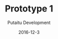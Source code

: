 ---
title: 'Prototype 1'
footer: d27bd9b77239ed4ed6384199c0867d749f549842
sections:
    -
        template: banner
        text: '# Sport - FrolleyBee'
        color: '#edc9d5'
        theme: light
    -
        template: richTextSection
        text: "<iframe allowfullscreen=\"true\" frameborder=\"0\" height=\"569\" mozallowfullscreen=\"true\" src=\"https://docs.google.com/presentation/d/e/2PACX-1vR8oVyDCdQ_fbiVJM_216nHMtLE8dx3KZAznr4qEU0GydQNY0fchEwiM1nBOX1AKZIWIuGU5GsvNf2h/embed?start=false&amp;loop=false&amp;delayms=3000\" webkitallowfullscreen=\"true\" width=\"960\"></iframe>\n\n### What makes a sport?\n\nIf chess is considered a sport, then certainly sport does not equal to\_physical intensive activities. We agreed on two major understanding of sport, one being physical movement or training, where it can be done with only one person (e.g. running), the other is more socially oriented: a sport should involve social interactions, within a team, with other teams, and with the audience. Taking the features of commonly accepted sport, we\_decided to make\_a inter-group sport that requires sensory-motor skill, a sport that is both\_cooperative, competitive, skill based, spectatable, and involve physical movements. To ensure that players compete on skills instead of luck, we want the game to require precision.\_\n\n### A safe experience\n\nAs many of us are not very into traditional competitive\_<span class=\"fontstyle0\">Inter-group</span> sports, we decide to explore how we can make a version that appeals to people who do not enjoy competitive sports. We identified safety as our major design guildline as it might be one major\_reason that this group do not enjoying these sport . It could be\_too intimidating when other players can get aggressive and they don't feel safe.\n\nWe then consider technologies (materials/equipment) and picked frisbee, because it offers different interaction experience as a ball. It can change direction, making it harder to predict where the ball would land, and offer more ways to manuever and trick other players. To make the\_sport safe, it should discourage physical touch and attacks. In our sport, the goalkeeper should catch the frisbee instead of blocking it, and the goal attempts are made by members from the same team, so we predict the throw to be less aggressive than if they were to shoot at opponent's goalkeeper. The arena space is divided by team, which means that players will not move in an area where there are opponent team members. This also lower risk of physical contact or conflicts. On the arena we included a fast zone between the two teams respective zones to avoid players to enter into direct physical contact. We also wanted the sport to be welcoming and easy to new players, which is important for a new sport to gain player acceptance and willingness to try. We limit ourselves to simple equipment, and low requirement on the arena and number of players. Therefore we decided to make 2 teams of 4 people to play the game, the arena is subsequently relatively small giving a higher chance of player catching the frisbee. All equipment needed is just a frisbee and a court.\n\nSeveral rules are implemented. Players are not allowed to move after they\_have gotten the frisbee on hand, this strengthens the requirement of precision as players have to be able to throw the frisbee in positions that are difficult. This rule also promote strategy planning and communication with team members in when to pass the frisbee and where they should stand. Players have to throw the frisbee to pass it onto a team member instead of just handing it over. This forces players to\_exercise their frisbee throwing skill. We added some more rules after playtesting the game, as we discovered confusing situations and conflicts, and it was necessary to make the rules clearer and fair. For example, players should not block the frisbee when the goalkeeper is serving, because it will give an advantage to the opposing team and it cases conflicts. We did another play test and comments are quite positive,testers had a good experience and it wasn't too physically demanding. They also mentioned that they feel that the game requires higher frisbee skill than\_they currently have. It would seem that some of the design goals are reached and we started to polish the rules to make it fair and thorough to encounter most frequently happening situations.\n\n<iframe allowfullscreen=\"\" frameborder=\"0\" height=\"315\" src=\"https://www.youtube.com/embed/cs2bNz3ahg4\" width=\"560\"></iframe>\n\n### Too safe?\n\nAt this point the sport we came up with is a very calm and peaceful peaceful one, as intended: slow paced, discourages aggression and involves limited physical movement and contact. However, because of the reduced risk, we eliminated a great deal of tension and excitement in the player experience.\n\nThe attempt to make the game non-aggressive has taken away the tension. Besides that, other design decisions we have made have given us limitations. The small team size has limited strategy making and number of actions in each game, the small arena size has also limited actions and made moves very predictable. Lastly, lack of game equipment has limited the complexity of the game.\n\nWhile the sport can be good for casual playing and socializing due to its low commitment requirement and easy set up, players who seek risk and danger are excluded. There is also a worry over how spectatable the game would be, when movements are limited.\n\nHowever, it is worth noting that based on play test responses, the core gameplay (throwing a frisbee and catching it in a group) is pleasurable. The core interaction could be kept to be improved and expanded.\n\n### Improvements - where should we go?\n\nFirst thing we should look into is whether to keep the player experience, if we were to keep it as a social play experience, the sport could benefit from being seen as a slow, calm, peaceful, social activity. It would be more suitable to be played with social focus, for example as a ice breaking game, a chance to hangout and socialize with others, or in a more formal context,a bit like golf.\_\n\nThe slow speed and low physical requirements in our sport could appeal to those who are not in very good shape. Similar to golf, it can pretty much be a sport one can play their entire life even when in poorer physical conditions. To further strengthen this appeal, the sport could be situated in the nature, making it more relaxing. The game should also be longer, and possibly even less physically demanding, like eliminating the running in the start of the game.The goalkeeping area can be smaller so the goalkeeper would run less. The sport should also allow for pause and resume so players can take a break when they are tired. Goals or targets could also be added as extra challenges to promote the slow pace by being more skill focused. A final suggestion could be adding freezing mechanic, where players are not allowed to move when a player is making a goal attempt. This would mean that the game is less real time or quick reaction and more about aiming and throwing through obstacles.\n\nHowever, If we are to make the sport more fast-pace, more similar to football, volleyball and basketball, we should bring back the tension by introducing more actions. Instead of freezing players to save them from running, we could promote more movement by allowing players to be in the same zone once the match has started, and only limit their location when they need to make a goal attempt. The last limitation ensures that a player needs to pass the frisbee to a team member when she is too close to the goalkeeper, and with more passes the actions in the arena become more complicated and possibly more exciting to watch. To make the match more intense with more movements, the team size should be much bigger (15+) and the arena should also be big enough to provide some distance between players.\n\n### More on what is sport\n\nAfter making our prototype, I did some more research on sport and it led me to another perspective. It seems to me that what makes a sport is highly related to people than just the game itself. According to Australian Sports Commission , a sport has to be \"generally accepted as being a sport\". Other keywords than the ones we have included are \"shared and known\", \"rule customs\". There are also a lot of concerns about the social, economical and cultural impact of sports. There are huge communities in most sports with official organisations controlling and developing the sports, where they determining the rules.\n\nFrom this viewpoint, more games can be sports, but what is important is whether such games offer enough interest and room for the participants and the public to share and form organisations to develop them into commonly accepted sports. One important factor is spectatorship because it help spreading the game to a larger audience and allows them to share the experience.\n\nWith this information, I would imagine that if our sport should be more golf-like experience, the factor of success to become a commonly accepted sport would be more focused on internally among participants, and the sport should provide social, lifestyle and well-being enhancement. On the other hand, if our sport should be more fast pace, volleyball like, the importance of spectatorship and the mass public is much higher than in golf."
meta:
    id: c77fce72a07c9a39a2881353d0351f90b4f54efa
    parentId: f8d133111ad5ddad52a465c47d7cdbef5923fc8d
    language: en
date: '2016-12-3'
author: 'Putaitu Development'
permalink: /prototype-1/
layout: sectionPage
---